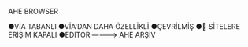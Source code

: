 AHE BROWSER 

●VİA TABANLI
●VİA'DAN DAHA ÖZELLİKLİ
●ÇEVRİLMİŞ
●🔞  SİTELERE ERİŞİM KAPALI
●EDİTOR ————> AHE ARŞİV
